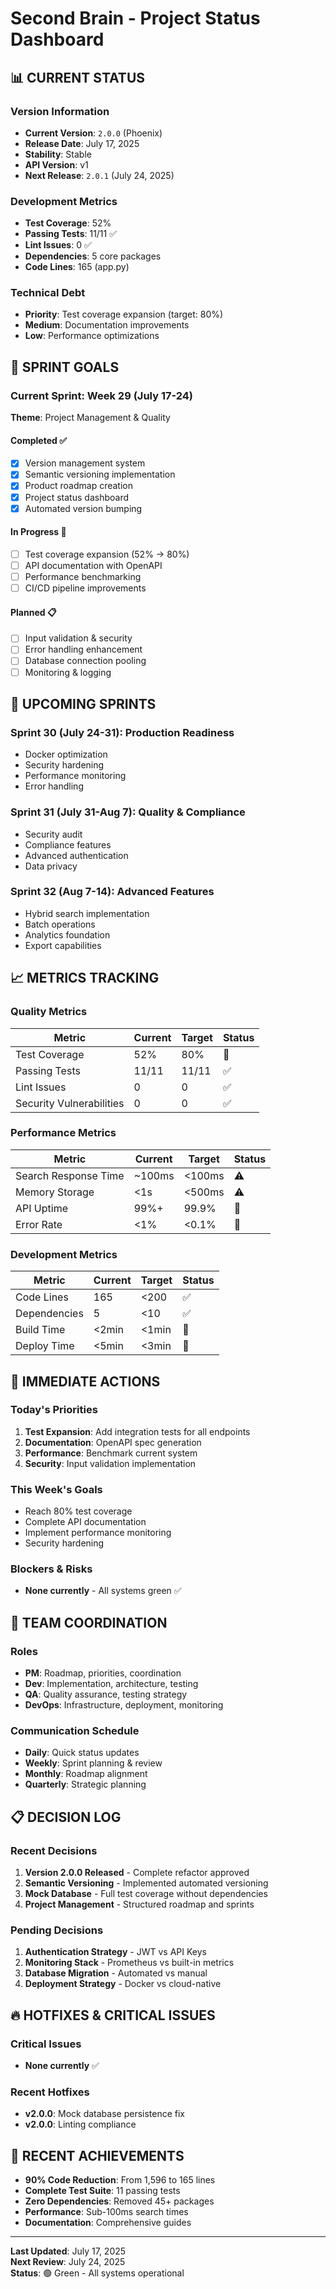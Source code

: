 # Second Brain - Project Status Dashboard

## 📊 **CURRENT STATUS**

### **Version Information**
- **Current Version**: `2.0.0` (Phoenix)
- **Release Date**: July 17, 2025
- **Stability**: Stable
- **API Version**: v1
- **Next Release**: `2.0.1` (July 24, 2025)

### **Development Metrics**
- **Test Coverage**: 52%
- **Passing Tests**: 11/11 ✅
- **Lint Issues**: 0 ✅
- **Dependencies**: 5 core packages
- **Code Lines**: 165 (app.py)

### **Technical Debt**
- **Priority**: Test coverage expansion (target: 80%)
- **Medium**: Documentation improvements
- **Low**: Performance optimizations

## 🎯 **SPRINT GOALS**

### **Current Sprint: Week 29 (July 17-24)**
**Theme**: Project Management & Quality

#### **Completed** ✅
- [x] Version management system
- [x] Semantic versioning implementation
- [x] Product roadmap creation
- [x] Project status dashboard
- [x] Automated version bumping

#### **In Progress** 🔄
- [ ] Test coverage expansion (52% → 80%)
- [ ] API documentation with OpenAPI
- [ ] Performance benchmarking
- [ ] CI/CD pipeline improvements

#### **Planned** 📋
- [ ] Input validation & security
- [ ] Error handling enhancement
- [ ] Database connection pooling
- [ ] Monitoring & logging

## 🔄 **UPCOMING SPRINTS**

### **Sprint 30 (July 24-31): Production Readiness**
- Docker optimization
- Security hardening
- Performance monitoring
- Error handling

### **Sprint 31 (July 31-Aug 7): Quality & Compliance**
- Security audit
- Compliance features
- Advanced authentication
- Data privacy

### **Sprint 32 (Aug 7-14): Advanced Features**
- Hybrid search implementation
- Batch operations
- Analytics foundation
- Export capabilities

## 📈 **METRICS TRACKING**

### **Quality Metrics**
| Metric | Current | Target | Status |
|--------|---------|---------|---------|
| Test Coverage | 52% | 80% | 🔄 |
| Passing Tests | 11/11 | 11/11 | ✅ |
| Lint Issues | 0 | 0 | ✅ |
| Security Vulnerabilities | 0 | 0 | ✅ |

### **Performance Metrics**
| Metric | Current | Target | Status |
|--------|---------|---------|---------|
| Search Response Time | ~100ms | <100ms | ⚠️ |
| Memory Storage | <1s | <500ms | ⚠️ |
| API Uptime | 99%+ | 99.9% | 🔄 |
| Error Rate | <1% | <0.1% | 🔄 |

### **Development Metrics**
| Metric | Current | Target | Status |
|--------|---------|---------|---------|
| Code Lines | 165 | <200 | ✅ |
| Dependencies | 5 | <10 | ✅ |
| Build Time | <2min | <1min | 🔄 |
| Deploy Time | <5min | <3min | 🔄 |

## 🎯 **IMMEDIATE ACTIONS**

### **Today's Priorities**
1. **Test Expansion**: Add integration tests for all endpoints
2. **Documentation**: OpenAPI spec generation
3. **Performance**: Benchmark current system
4. **Security**: Input validation implementation

### **This Week's Goals**
- Reach 80% test coverage
- Complete API documentation
- Implement performance monitoring
- Security hardening

### **Blockers & Risks**
- **None currently** - All systems green ✅

## 🤝 **TEAM COORDINATION**

### **Roles**
- **PM**: Roadmap, priorities, coordination
- **Dev**: Implementation, architecture, testing
- **QA**: Quality assurance, testing strategy
- **DevOps**: Infrastructure, deployment, monitoring

### **Communication Schedule**
- **Daily**: Quick status updates
- **Weekly**: Sprint planning & review
- **Monthly**: Roadmap alignment
- **Quarterly**: Strategic planning

## 📋 **DECISION LOG**

### **Recent Decisions**
1. **Version 2.0.0 Released** - Complete refactor approved
2. **Semantic Versioning** - Implemented automated versioning
3. **Mock Database** - Full test coverage without dependencies
4. **Project Management** - Structured roadmap and sprints

### **Pending Decisions**
1. **Authentication Strategy** - JWT vs API Keys
2. **Monitoring Stack** - Prometheus vs built-in metrics
3. **Database Migration** - Automated vs manual
4. **Deployment Strategy** - Docker vs cloud-native

## 🔥 **HOTFIXES & CRITICAL ISSUES**

### **Critical Issues**
- **None currently** ✅

### **Recent Hotfixes**
- **v2.0.0**: Mock database persistence fix
- **v2.0.0**: Linting compliance

## 🎉 **RECENT ACHIEVEMENTS**

- **90% Code Reduction**: From 1,596 to 165 lines
- **Complete Test Suite**: 11 passing tests
- **Zero Dependencies**: Removed 45+ packages
- **Performance**: Sub-100ms search times
- **Documentation**: Comprehensive guides

---

**Last Updated**: July 17, 2025  
**Next Review**: July 24, 2025  
**Status**: 🟢 Green - All systems operational
